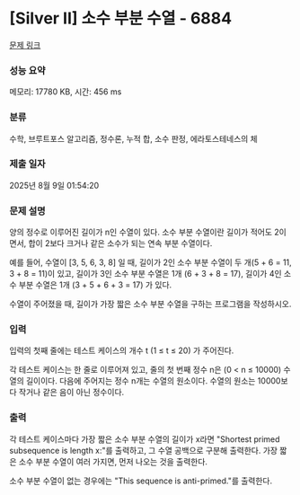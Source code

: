 # [Silver II] 소수 부분 수열 - 6884 

[문제 링크](https://www.acmicpc.net/problem/6884) 

### 성능 요약

메모리: 17780 KB, 시간: 456 ms

### 분류

수학, 브루트포스 알고리즘, 정수론, 누적 합, 소수 판정, 에라토스테네스의 체

### 제출 일자

2025년 8월 9일 01:54:20

### 문제 설명

<p>양의 정수로 이루어진 길이가 n인 수열이 있다. 소수 부분 수열이란 길이가 적어도 2이면서, 합이 2보다 크거나 같은 소수가 되는 연속 부분 수열이다.</p>

<p>예를 들어, 수열이 [3, 5, 6, 3, 8] 일 때, 길이가 2인 소수 부분 수열이 두 개(5 + 6 = 11, 3 + 8 = 11)이 있고, 길이가 3인 소수 부분 수열은 1개 (6 + 3 + 8 = 17), 길이가 4인 소수 부분 수열은 1개 (3 + 5 + 6 + 3 = 17) 가 있다.</p>

<p>수열이 주어졌을 때, 길이가 가장 짧은 소수 부분 수열을 구하는 프로그램을 작성하시오.</p>

### 입력 

 <p>입력의 첫째 줄에는 테스트 케이스의 개수 t (1 ≤ t ≤ 20) 가 주어진다.</p>

<p>각 테스트 케이스는 한 줄로 이루어져 있고, 줄의 첫 번째 정수 n은 (0 < n ≤ 10000) 수열의 길이이다. 다음에 주어지는 정수 n개는 수열의 원소이다. 수열의 원소는 10000보다 작거나 같은 음이 아닌 정수이다.</p>

### 출력 

 <p>각 테스트 케이스마다 가장 짧은 소수 부분 수열의 길이가 x라면 "Shortest primed subsequence is length x:"를 출력하고, 그 수열 공백으로 구분해 출력한다. 가장 짧은 소수 부분 수열이 여러 가지면, 먼저 나오는 것을 출력한다.</p>

<p>소수 부분 수열이 없는 경우에는 "This sequence is anti-primed."를 출력한다.</p>

